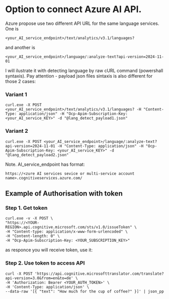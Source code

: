 # Option to connect Azure AI API.

Azure propose use two different API URL for the same language services.
 One is

```
<your_AI_service_endpoint>/text/analytics/v3.1/languages?
```

and another is

```
<your_AI_service_endpoint>/language/:analyze-text?api-version=2024-11-01
```

I will ilustrate it with detecting language by raw cURL command (powershall syntaxis). Pay attention - payload json files sintaxis is also different for those 2 cases:
### Variant 1
```
curl.exe -X POST <your_AI_service_endpoint>/text/analytics/v3.1/languages? -H "Content-Type: application/json" -H "Ocp-Apim-Subscription-Key: <your_AI_service_KEY>" -d "@lang_detect_payload1.json"
```

### Variant 2
```
curl.exe -X POST <your_AI_service_endpoint>/language/:analyze-text?api-version=2024-11-01 -H "Content-Type: application/json" -H "Ocp-Apim-Subscription-Key: <your_AI_service_KEY>" -d "@lang_detect_payload2.json"
```

Note. AI_service_endpoint has format:
```
https://<zure AI services sevice or multi-service account name>.cognitiveservices.azure.com/
```

## Example of Authorisation with token
### Step 1. Get token

```
curl.exe -v -X POST \
"https://<YOUR-REGION>.api.cognitive.microsoft.com/sts/v1.0/issueToken" \
-H "Content-type: application/x-www-form-urlencoded" \
-H "Content-length: 0" \
-H "Ocp-Apim-Subscription-Key: <YOUR_SUBSCRIPTION_KEY>"
```
as responce you will receive token, use it:

### Step 2. Use token to access API
```
curl -X POST 'https://api.cognitive.microsofttranslator.com/translate?api-version=3.0&from=en&to=de' \
-H 'Authorization: Bearer <YOUR_AUTH_TOKEN>' \
-H 'Content-Type: application/json' \
--data-raw '[{ "text": "How much for the cup of coffee?" }]' | json_pp
```

